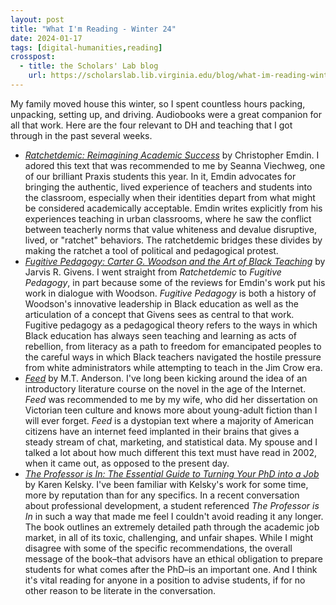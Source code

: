 ```yaml
---
layout: post
title: "What I'm Reading - Winter 24"
date: 2024-01-17
tags: [digital-humanities,reading]
crosspost:
  - title: the Scholars' Lab blog
    url: https://scholarslab.lib.virginia.edu/blog/what-im-reading-winter-24
---
```

My family moved house this winter, so I spent countless hours packing, unpacking, setting up, and driving. Audiobooks were a great companion for all that work. Here are the four relevant to DH and teaching that I got through in the past several weeks. 

* _[Ratchetdemic: Reimagining Academic Success](https://chrisemdin.com/product/ratchetdemic-reimagining-academic-success/)_ by Christopher Emdin. I adored this text that was recommended to me by Seanna Viechweg, one of our brilliant Praxis students this year. In it, Emdin advocates for bringing the authentic, lived experience of teachers and students into the classroom, especially when their identities depart from what might be considered academically acceptable. Emdin writes explicitly from his experiences teaching in urban classrooms, where he saw the conflict between teacherly norms that value whiteness and devalue disruptive, lived, or "ratchet" behaviors. The ratchetdemic bridges these divides by making the ratchet a tool of political and pedagogical protest. 
* _[Fugitive Pedagogy: Carter G. Woodson and the Art of Black Teaching](https://www.hup.harvard.edu/books/9780674983687)_ by Jarvis R. Givens. I went straight from _Ratchetdemic_ to _Fugitive Pedagogy_, in part because some of the reviews for Emdin's work put his work in dialogue with Woodson. _Fugitive Pedagogy_ is both a history of Woodson's innovative leadership in Black education as well as the articulation of a concept that Givens sees as central to that work. Fugitive pedagogy as a pedagogical theory refers to the ways in which Black education has always seen teaching and learning as acts of rebellion, from literacy as a path to freedom for emancipated peoples to the careful ways in which Black teachers navigated the hostile pressure from white administrators while attempting to teach in the Jim Crow era. 
* _[Feed](https://mt-anderson.com/books/feed)_ by M.T. Anderson. I've long been kicking around the idea of an introductory literature course on the novel in the age of the Internet. _Feed_ was recommended to me by my wife, who did her dissertation on Victorian teen culture and knows more about young-adult fiction than I will ever forget. _Feed_ is a dystopian text where a majority of American citizens have an internet feed implanted in their brains that gives a steady stream of chat, marketing, and statistical data. My spouse and I talked a lot about how much different this text must have read in 2002, when it came out, as opposed to the present day.
* _[The Professor is In: The Essential Guide to Turning Your PhD into a Job](https://theprofessorisin.com/buy-the-book/)_ by Karen Kelsky. I've been familiar with Kelsky's work for some time, more by reputation than for any specifics. In a recent conversation about professional development, a student referenced _The Professor is In_ in such a way that made me feel I couldn't avoid reading it any longer. The book outlines an extremely detailed path through the academic job market, in all of its toxic, challenging, and unfair shapes. While I might disagree with some of the specific recommendations, the overall message of the book–that advisors have an ethical obligation to prepare students for what comes after the PhD–is an important one. And I think it's vital reading for anyone in a position to advise students, if for no other reason to be literate in the conversation. 